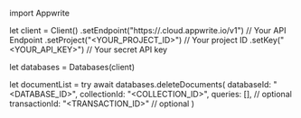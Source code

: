 import Appwrite

let client = Client()
    .setEndpoint("https://<REGION>.cloud.appwrite.io/v1") // Your API Endpoint
    .setProject("<YOUR_PROJECT_ID>") // Your project ID
    .setKey("<YOUR_API_KEY>") // Your secret API key

let databases = Databases(client)

let documentList = try await databases.deleteDocuments(
    databaseId: "<DATABASE_ID>",
    collectionId: "<COLLECTION_ID>",
    queries: [], // optional
    transactionId: "<TRANSACTION_ID>" // optional
)

